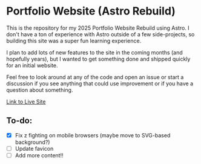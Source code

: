# Portfolio Website (Astro Rebuild)

This is the repository for my 2025 Portfolio Website Rebuild using Astro. I
don't have a ton of experience with Astro outside of a few side-projects, so
building this site was a super fun learning experience.

I plan to add lots of new features to the site in the coming months (and
hopefully years), but I wanted to get something done and shipped quickly for an
initial website.

Feel free to look around at any of the code and open an issue or start a
discussion if you see anything that could use improvement or if you have a
question about something.

[Link to Live Site](https://www.calvinbonner.dev)

## To-do:

- [x] Fix z fighting on mobile browsers (maybe move to SVG-based background?)
- [ ] Update favicon
- [ ] Add more content!!
